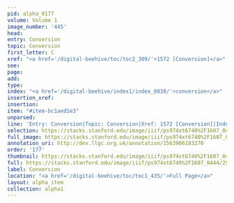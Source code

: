 ```yaml
---
pid: alpha_0177
volume: Volume 1
image_number: '445'
head: 
entry: Conversion
topic: Conversion
first_letter: C
xref: "<a href='/digital-beehive/toc/toc2_309/'>1572 [Conversion]</a>"
see: 
page: 
add: 
type: 
index: "<a href='/digital-beehive/index1/index_0838/'>conversion</a>"
insertion_xref: 
insertion: 
item: "#item-bc1aed1e3"
unparsed: 
line: 'Entry: Conversion|Topic: Conversion|Xref: 1572 [Conversion]|Index: conversion|#item-bc1aed1e3'
selection: https://stacks.stanford.edu/image/iiif/ps974xt6740%2F1607_0444/297,228,3189,581/full/0/default.jpg
full_image: https://stacks.stanford.edu/image/iiif/ps974xt6740%2F1607_0444/full/full/0/default.jpg
annotation_uri: http://dev.llgc.org.uk/annotation/1563906183270
order: '177'
thumbnail: https://stacks.stanford.edu/image/iiif/ps974xt6740%2F1607_0444/297,228,600,180/250,/0/default.jpg
full: https://stacks.stanford.edu/image/iiif/ps974xt6740%2F1607_0444/297,228,3189,581/full/0/default.jpg
label: Conversion
location: "<a href='/digital-beehive/toc/toc1_435/'>Full Page</a>"
layout: alpha_item
collection: alpha1
---
```

